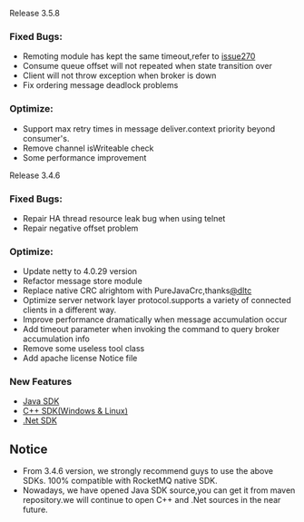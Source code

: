 Release 3.5.8


### Fixed Bugs:
* Remoting module has kept the same timeout,refer to [issue270](https://github.com/alibaba/RocketMQ/issues/270)
* Consume queue offset will not repeated when state transition over
* Client will not throw exception when broker is down
* Fix ordering message deadlock problems   

### Optimize:
* Support max retry times in message deliver.context priority beyond consumer's. 
* Remove channel isWriteable check
* Some performance improvement 



Release 3.4.6

### Fixed Bugs:
* Repair HA thread resource leak bug when using telnet
* Repair negative offset problem

### Optimize:
* Update netty to 4.0.29 version
* Refactor message store module
* Replace native CRC alrightom with PureJavaCrc,thanks[@dltc](https://github.com/dltc)
* Optimize server network layer protocol.supports a variety of connected clients in a different way.
* Improve performance dramatically when message accumulation occur
* Add timeout parameter when invoking the command to query broker accumulation info
* Remove some useless tool class
* Add apache license Notice file


### New Features
* [Java SDK](https://help.aliyun.com/document_detail/29546.html?spm=5176.doc29546.3.3.FNzQoZ)
* [C++ SDK(Windows & Linux)](https://help.aliyun.com/document_detail/29555.html?spm=5176.doc29555.3.3.Yl0jA8)
* [.Net SDK](https://help.aliyun.com/document_detail/29561.html?spm=5176.doc29561.3.3.nIAzgT)

## Notice
* From 3.4.6 version, we strongly recommend guys to use the above SDKs. 100% compatible with RocketMQ native SDK.
* Nowadays, we have opened Java SDK source,you can get it from maven repository.we will continue to open C++ and .Net sources in the near future.


